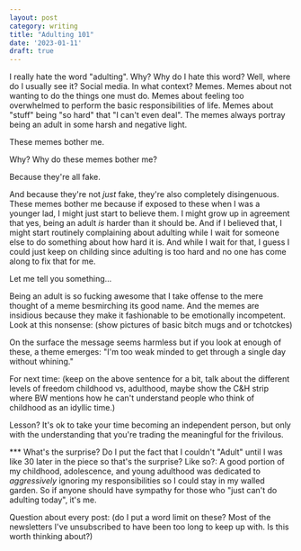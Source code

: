 ```yaml
---
layout: post
category: writing
title: "Adulting 101"
date: '2023-01-11'
draft: true
---
```


I really hate the word "adulting". Why? Why do I hate this word? Well, where do I usually see it? Social media. In what context? Memes. Memes about not wanting to do the things one must do. Memes about feeling too overwhelmed to perform the basic responsibilities of life. Memes about "stuff" being "so hard" that "I can't even deal". The memes always portray being an adult in some harsh and negative light.

These memes bother me.

Why? Why do these memes bother me?

Because they're all fake.

And because they're not _just_ fake, they're also completely disingenuous. These memes bother me because if exposed to these when I was a younger lad, I might just start to believe them. I might grow up in agreement that yes, being an adult _is_ harder than it should be. And if I believed that, I might start routinely complaining about adulting while I wait for someone else to do something about how hard it is. And while I wait for that, I guess I could just keep on childing since adulting is too hard and no one has come along to fix that for me.

Let me tell you something...

Being an adult is so fucking awesome that I take offense to the mere thought of a meme besmirching its good name. And the memes are insidious because they make it fashionable to be emotionally incompetent. Look at this nonsense: (show pictures of basic bitch mugs and or tchotckes)

On the surface the message seems harmless but if you look at enough of these, a theme emerges: "I'm too weak minded to get through a single day without whining."

For next time: (keep on the above sentence for a bit, talk about the different levels of freedom childhood vs, adulthood, maybe show the C&H strip where BW mentions how he can't understand people who think of childhood as an idyllic time.)




Lesson?
It's ok to take your time becoming an independent person, but only with the understanding that you're trading the meaningful for the frivilous.

*** What's the surprise? Do I put the fact that I couldn't "Adult" until I was like 30 later in the piece so that's the surprise?
Like so?: A good portion of my childhood, adolescence, and young adulthood was dedicated to _aggressively_ ignoring my responsibilities so I could stay in my walled garden. So if anyone should have sympathy for those who "just can't do adulting today", it's me.

Question about every post: (do I put a word limit on these? Most of the newsletters I've unsubscribed to have been too long to keep up with. Is this worth thinking about?)
